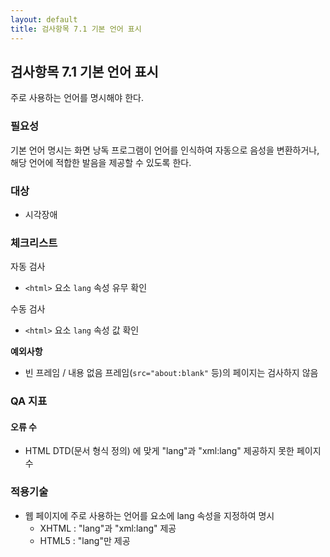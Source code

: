 ```yaml
---
layout: default
title: 검사항목 7.1 기본 언어 표시
---
```


## 검사항목 7.1 기본 언어 표시
주로 사용하는 언어를 명시해야 한다.

### 필요성
기본 언어 명시는 화면 낭독 프로그램이 언어를 인식하여 자동으로 음성을 변환하거나, 해당 언어에 적합한 발음을 제공할 수 있도록 한다.

### 대상
* 시각장애

### 체크리스트
자동 검사
* `<html>` 요소 `lang` 속성 유무 확인

수동 검사
* `<html>` 요소 `lang` 속성 값 확인

**예외사항**
* 빈 프레임 / 내용 없음 프레임(`src="about:blank"` 등)의 페이지는 검사하지 않음

### QA 지표
#### 오류 수
* HTML DTD(문서 형식 정의) 에 맞게 "lang"과 "xml:lang" 제공하지 못한 페이지 수

### 적용기술
* 웹 페이지에 주로 사용하는 언어를 <html> 요소에 lang 속성을 지정하여 명시
  * XHTML : "lang"과 "xml:lang" 제공
  * HTML5 : "lang"만 제공
